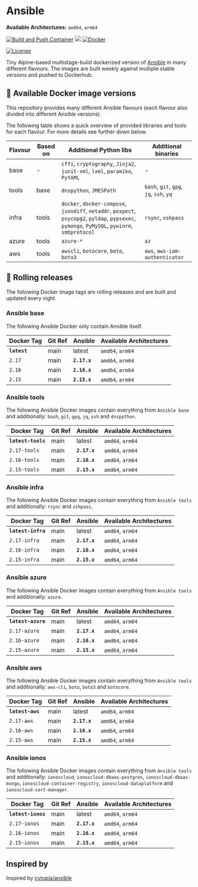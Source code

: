 # Ansible

**Available Architectures:**  `amd64`, `arm64`

[![Build and Push Container](https://github.com/mullholland/docker-ansible/actions/workflows/build.yml/badge.svg)](https://github.com/mullholland/docker-ansible/actions/workflows/build.yml)
[![](https://img.shields.io/docker/pulls/mullholland/ansible.svg)](https://hub.docker.com/r/mullholland/ansible)
[![Docker](https://badgen.net/badge/icon/:latest?icon=docker&label=mullholland/ansible)](https://hub.docker.com/r/mullholland/ansible)

[![License](https://img.shields.io/badge/license-MIT-%233DA639.svg)](https://opensource.org/licenses/MIT)

Tiny Alpine-based multistage-build dockerized version of [Ansible](https://www.ansible.com/) in many different flavours.
The images are built weekly against multiple stable versions and pushed to Dockerhub.

## :whale: Available Docker image versions

This repository provides many different Ansible flavours (each flavour also divided into different Ansible versions).

The following table shows a quick overview of provided libraries and tools for each flavour. For more details see further down below.

| Flavour | Based on | Additional Python libs | Additional binaries |
|---------|---------------|------------------------|---------------------|
| base    | -        | `cffi`, `cryptography`, `Jinja2`, `junit-xml`, `lxml`, `paramiko`, `PyYAML` | - |
| tools   | base     | `dnspython`, `JMESPath` | `bash`, `git`, `gpg`, `jq`, `ssh`, `yq` |
| infra   | tools    | `docker`, `docker-compose`, `jsondiff`, `netaddr`, `pexpect`, `psycopg2`, `pyldap`, `pypsexec`, `pymongo`, `PyMySQL`, `pywinrm`, `smbprotocol` | `rsync`, `sshpass` |
| azure   | tools    | `azure-*`              | `az` |
| aws     | tools    | `awscli`, `botocore`, `boto`, `boto3` | `aws`, `aws-iam-authenticator` |

## :repeat: Rolling releases

The following Docker image tags are rolling releases and are built and updated every night.

### Ansible base

The following Ansible Docker only contain Ansible itself.

| Docker Tag               | Git Ref    | Ansible      | Available Architectures                      |
|--------------------------|------------|--------------|----------------------------------------------|
| **`latest`**             | main       | latest       | `amd64`, `arm64`                             |
| `2.17`                   | main       | **`2.17.x`** | `amd64`, `arm64`                             |
| `2.16`                   | main       | **`2.16.x`** | `amd64`, `arm64`                             |
| `2.15`                   | main       | **`2.15.x`** | `amd64`, `arm64`                             |

### Ansible tools

The following Ansible Docker images contain everything from `Ansible base` and additionally: `bash`, `git`, `gpg`, `jq`, `ssh` and `dnspython`.

| Docker Tag               | Git Ref    | Ansible      | Available Architectures                      |
|--------------------------|------------|--------------|----------------------------------------------|
| **`latest-tools`**       | main       | latest       | `amd64`, `arm64`                             |
| `2.17-tools`             | main       | **`2.17.x`** | `amd64`, `arm64`                             |
| `2.16-tools`             | main       | **`2.16.x`** | `amd64`, `arm64`                             |
| `2.15-tools`             | main       | **`2.15.x`** | `amd64`, `arm64`                             |

### Ansible infra

The following Ansible Docker images contain everything from `Ansible tools` and additionally: `rsync` and `sshpass`.

| Docker Tag               | Git Ref    | Ansible      | Available Architectures                      |
|--------------------------|------------|--------------|----------------------------------------------|
| **`latest-infra`**       | main       | latest       | `amd64`, `arm64`                             |
| `2.17-infra`             | main       | **`2.17.x`** | `amd64`, `arm64`                             |
| `2.16-infra`             | main       | **`2.16.x`** | `amd64`, `arm64`                             |
| `2.15-infra`             | main       | **`2.15.x`** | `amd64`, `arm64`                             |

### Ansible azure

The following Ansible Docker images contain everything from `Ansible tools` and additionally: `azure`.

| Docker Tag               | Git Ref    | Ansible      | Available Architectures                      |
|--------------------------|------------|--------------|----------------------------------------------|
| **`latest-azure`**       | main       | latest       | `amd64`, `arm64`                             |
| `2.17-azure`             | main       | **`2.17.x`** | `amd64`, `arm64`                             |
| `2.16-azure`             | main       | **`2.16.x`** | `amd64`, `arm64`                             |
| `2.15-azure`             | main       | **`2.15.x`** | `amd64`, `arm64`                             |

### Ansible aws

The following Ansible Docker images contain everything from `Ansible tools` and additionally: `aws-cli`, `boto`, `boto3` and `botocore`.

| Docker Tag             | Git Ref    | Ansible      | Available Architectures                      |
|------------------------|------------|--------------|----------------------------------------------|
| **`latest-aws`**       | main       | latest       | `amd64`, `arm64`                             |
| `2.17-aws`             | main       | **`2.17.x`** | `amd64`, `arm64`                             |
| `2.16-aws`             | main       | **`2.16.x`** | `amd64`, `arm64`                             |
| `2.15-aws`             | main       | **`2.15.x`** | `amd64`, `arm64`                             |

### Ansible ionos

The following Ansible Docker images contain everything from `Ansible tools` and additionally: `ionoscloud`, `ionoscloud-dbaas-postgres`, `ionoscloud-dbaas-mongo`, `ionoscloud-container-registry`, `ionoscloud-dataplatform` and `ionoscloud-cert-manager`.

| Docker Tag               | Git Ref    | Ansible      | Available Architectures                      |
|--------------------------|------------|--------------|----------------------------------------------|
| **`latest-ionos`**       | main       | latest       | `amd64`, `arm64`                             |
| `2.17-ionos`             | main       | **`2.17.x`** | `amd64`, `arm64`                             |
| `2.16-ionos`             | main       | **`2.16.x`** | `amd64`, `arm64`                             |
| `2.15-ionos`             | main       | **`2.15.x`** | `amd64`, `arm64`                             |

## Inspired by

Inspired by [cytopia/ansible](https://github.com/cytopia/docker-ansible)
